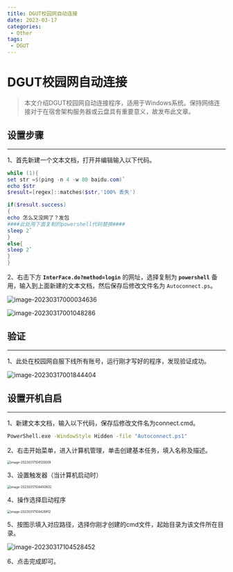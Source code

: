 ```yaml
---
title: DGUT校园网自动连接
date: 2023-03-17
categories:
 - Other
tags:
 - DGUT
---
```


# DGUT校园网自动连接

> 本文介绍DGUT校园网自动连接程序，适用于Windows系统。保持网络连接对于在宿舍架构服务器或云盘具有重要意义，故发布此文章。

## 设置步骤

----

1、首先新建一个文本文档，打开并编辑输入以下代码。

```powershell
while (1){
set str =$(ping -n 4 -w 80 baidu.com)`
echo $str
$result=[regex]::matches($str,'100% 丢失')

if($result.success)
{
echo 怎么又没网了？发包
####此处用下面复制的powershell代码替换####
sleep 2`
}
else{
sleep 2`
}
}
```



2、右击下方 **`InterFace.do?method=login`** 的网址，选择复制为 **`powershell`** 备用，输入到上面新建的文本文档，然后保存后修改文件名为 `Autoconnect.ps`。

![image-20230317000034636](http://cdn.shenghao.xyz/img/blog/image-20230317000034636.png)

![image-20230317001048286](http://cdn.shenghao.xyz/img/blog/image-20230317001048286.png)

## 验证

---

1、此处在校园网自服下线所有账号，运行刚才写好的程序，发现验证成功。

![image-20230317001844404](http://cdn.shenghao.xyz/img/blog/image-20230317001844404.png)

## 设置开机自启

---

1、新建文本文档，输入以下代码，保存后修改文件名为connect.cmd。

```cmd
PowerShell.exe -WindowStyle Hidden -file "Autoconnect.ps1"
```

2、右击开始菜单，进入计算机管理，单击创建基本任务，填入名称及描述。

<img src="http://cdn.shenghao.xyz/img/blog/image-20230317104120009.png" alt="image-20230317104120009" style="zoom:50%;" />

3、设置触发器（当计算机启动时）

<img src="http://cdn.shenghao.xyz/img/blog/image-20230317104400932.png" alt="image-20230317104400932" style="zoom:50%;" />

4、操作选择启动程序

<img src="http://cdn.shenghao.xyz/img/blog/image-20230317104426912.png" alt="image-20230317104426912" style="zoom:50%;" />

5、按图示填入对应路径，选择你刚才创建的cmd文件，起始目录为该文件所在目录。

![image-20230317104528452](http://cdn.shenghao.xyz/img/blog/image-20230317104528452.png)

6、点击完成即可。





